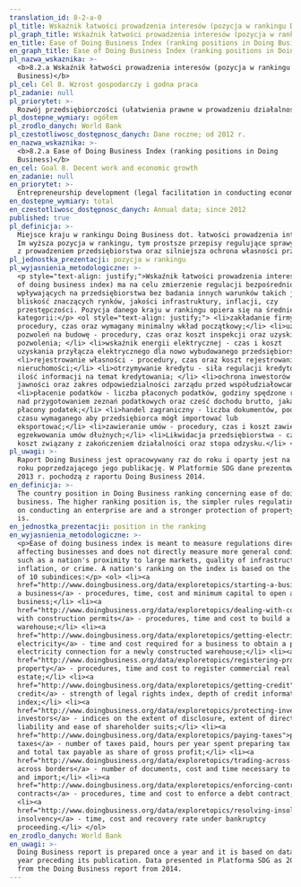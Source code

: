 ```yaml
---
translation_id: 8-2-a-0
pl_title: Wskaźnik łatwości prowadzenia interesów (pozycja w rankingu Doing Business)
pl_graph_title: Wskaźnik łatwości prowadzenia interesów (pozycja w rankingu Doing Business)
en_title: Ease of Doing Business Index (ranking positions in Doing Business)
en_graph_title: Ease of Doing Business Index (ranking positions in Doing Business)
pl_nazwa_wskaznika: >-
  <b>8.2.a Wskaźnik łatwości prowadzenia interesów (pozycja w rankingu Doing
  Business)</b>
pl_cel: Cel 8. Wzrost gospodarczy i godna praca
pl_zadanie: null
pl_priorytet: >-
  Rozwój przedsiębiorczości (ułatwienia prawne w prowadzeniu działalności gospodarczej i dostępie do instrumentów finansowania)
pl_dostepne_wymiary: ogółem
pl_zrodlo_danych: World Bank
pl_czestotliwosc_dostępnosc_danych: Dane roczne; od 2012 r.
en_nazwa_wskaznika: >-
  <b>8.2.a Ease of Doing Business Index (ranking positions in Doing
  Business)</b>
en_cel: Goal 8. Decent work and economic growth
en_zadanie: null
en_priorytet: >-
  Entrepreneurship development (legal facilitation in conducting economic activity and access to financial instruments)
en_dostepne_wymiary: total
en_czestotliwosc_dostępnosc_danych: Annual data; since 2012
published: true
pl_definicja: >-
  Miejsce kraju w rankingu Doing Business dot. łatwości prowadzenia interesów.
  Im wyższa pozycja w rankingu, tym prostsze przepisy regulujące sprawy związane
  z prowadzeniem przedsiębiorstwa oraz silniejsza ochrona własności przez prawo.
pl_jednostka_prezentacji: pozycja w rankingu
pl_wyjasnienia_metodologiczne: >-
  <p style="text-align: justify;">Wskaźnik łatwości prowadzenia interesów (Easy
  of doing business index) ma na celu zmierzenie regulacji bezpośrednio
  wpływających na przedsiębiorstwa bez badania innych warunków takich jak
  bliskość znaczących rynków, jakości infrastruktury, inflacji, czy
  przestępczości. Pozycja danego kraju w rankingu opiera się na średniej z 10
  kategorii:</p> <ol style="text-align: justify;"> <li>zakładanie firmy -
  procedury, czas oraz wymagany minimalny wkład początkowy;</li> <li>uzyskiwanie
  pozwoleń na budowę - procedury, czas oraz koszt inspekcji oraz uzyskiwania
  pozwolenia; </li> <li>wskaźnik energii elektrycznej - czas i koszt
  uzyskania przyłącza elektrycznego dla nowo wybudowanego przedsiębiorstwa;</li>
  <li>rejestrowanie własności - procedury, czas oraz koszt rejestrowania
  nieruchomości;</li> <li>otrzymywanie kredytu - siła regulacji kredytów oraz
  ilość informacji na temat kredytowania; </li> <li>ochrona inwestorów - zakres
  jawności oraz zakres odpowiedzialności zarządu przed współudziałowcami;</li>
  <li>płacenie podatków - liczba płaconych podatków, godziny spędzone rocznie
  nad przygotowaniem zeznań podatkowych oraz cześć dochodu brutto, jaką stanowi
  płacony podatek;</li> <li>handel zagraniczny - liczba dokumentów, podpisów i
  czasu wymaganego aby przedsiębiorca mógł importować lub
  eksportować;</li> <li>zawieranie umów - procedury, czas i koszt zawierania i
  egzekwowania umów dłużnych;</li> <li>Likwidacja przedsiębiorstwa - czas i
  koszt związany z zakończeniem działalności oraz stopa odzysku.</li> </ol>
pl_uwagi: >-
  Raport Doing Business jest opracowywany raz do roku i oparty jest na danych z
  roku poprzedzającego jego publikację. W Platformie SDG dane prezentowane jako
  2013 r. pochodzą z raportu Doing Business 2014.
en_definicja: >-
  The country position in Doing Business ranking concerning ease of doing
  business. The higher ranking position is, the simpler rules regulating matters
  on conducting an enterprise are and a stronger protection of property by law
  is.
en_jednostka_prezentacji: position in the ranking
en_wyjasnienia_metodologiczne: >-
  <p>Ease of doing business index is meant to measure regulations directly
  affecting businesses and does not directly measure more general conditions
  such as a nation's proximity to large markets, quality of infrastructure,
  inflation, or crime. A nation's ranking on the index is based on the average
  of 10 subindices:</p> <ol> <li><a
  href="http://www.doingbusiness.org/data/exploretopics/starting-a-business">starting
  a business</a> - procedures, time, cost and minimum capital to open a new
  business;</li> <li><a
  href="http://www.doingbusiness.org/data/exploretopics/dealing-with-construction-permits">dealing
  with construction permits</a> - procedures, time and cost to build a
  warehouse;</li> <li><a
  href="http://www.doingbusiness.org/data/exploretopics/getting-electricity">getting
  electricity</a> - time and cost required for a business to obtain a permanent
  electricity connection for a newly constructed warehouse;</li> <li><a
  href="http://www.doingbusiness.org/data/exploretopics/registering-property">registering
  property</a> - procedures, time and cost to register commercial real
  estate;</li> <li><a
  href="http://www.doingbusiness.org/data/exploretopics/getting-credit">getting
  credit</a> - strength of legal rights index, depth of credit information
  index;</li> <li><a
  href="http://www.doingbusiness.org/data/exploretopics/protecting-investors">protecting
  investors</a> - indices on the extent of disclosure, extent of director
  liability and ease of shareholder suits;</li> <li><a
  href="http://www.doingbusiness.org/data/exploretopics/paying-taxes">paying
  taxes</a> - number of taxes paid, hours per year spent preparing tax returns
  and total tax payable as share of gross profit;</li> <li><a
  href="http://www.doingbusiness.org/data/exploretopics/trading-across-borders">trading
  across borders</a> - number of documents, cost and time necessary to export
  and import;</li> <li><a
  href="http://www.doingbusiness.org/data/exploretopics/enforcing-contracts">enforcing
  contracts</a> - procedures, time and cost to enforce a debt contract;</li>
  <li><a
  href="http://www.doingbusiness.org/data/exploretopics/resolving-insolvency">resolving
  insolvency</a> - time, cost and recovery rate under bankruptcy
  proceeding.</li> </ol>
en_zrodlo_danych: World Bank
en_uwagi: >-
  Doing Business report is prepared once a year and it is based on data from the
  year preceding its publication. Data presented in Platforma SDG as 2013 come
  from the Doing Business report from 2014.
---
```

